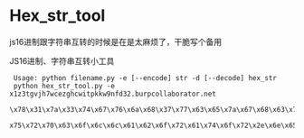 # Hex_str_tool
js16进制跟字符串互转的时候是在是太麻烦了，干脆写个备用

JS16进制、字符串互转小工具

     Usage: python filename.py -e [--encode] str -d [--decode] hex_str
     python hex_str_tool.py -e x1z3tgvjh7wcezghcwitpkkw9nfd32.burpcollaborator.net
      \x78\x31\x7a\x33\x74\x67\x76\x6a\x68\x37\x77\x63\x65\x7a\x67\x68\x63\x77\x69\x74\x70\x6b\x6b\x77\x39\x6e\x66\x64\x33\x32\x2e\x62\
      x75\x72\x70\x63\x6f\x6c\x6c\x61\x62\x6f\x72\x61\x74\x6f\x72\x2e\x6e\x65\x74

